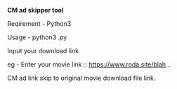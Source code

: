 <b>CM ad skipper tool</b><br>

 Reqirement - Python3 <br>
 
 Usage - python3 .py <br>
 
 Input your download link <br>
 
 eg - Enter your movie link :: https://www.roda.site/blah... <br>
 
CM ad link skip to original movie download file link.


